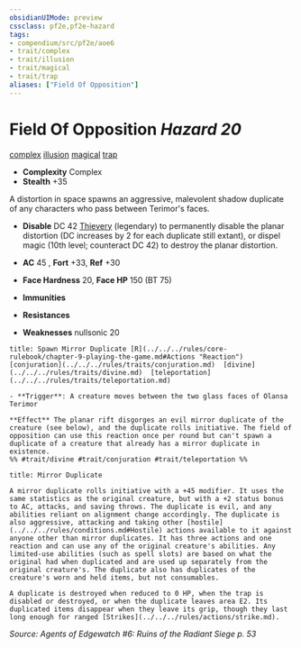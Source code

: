 ```yaml
---
obsidianUIMode: preview
cssclass: pf2e,pf2e-hazard
tags:
- compendium/src/pf2e/aoe6
- trait/complex
- trait/illusion
- trait/magical
- trait/trap
aliases: ["Field Of Opposition"]
---
```

# Field Of Opposition *Hazard 20*  
[complex](../../../rules/traits/complex.md)  [illusion](../../../rules/traits/illusion.md)  [magical](../../../rules/traits/magical.md)  [trap](../../../rules/traits/trap.md)  

- **Complexity** Complex
- **Stealth** +35  

A distortion in space spawns an aggressive, malevolent shadow duplicate of any characters who pass between Terimor's faces.

- **Disable** DC 42 [Thievery](../../skills.md#Thievery) (legendary) to permanently disable the planar distortion (DC increases by 2 for each duplicate still extant), or dispel magic (10th level; counteract DC 42) to destroy the planar distortion.  

- **AC** 45 , **Fort** +33, **Ref** +30
- **Face Hardness** 20, **Face HP** 150 (BT 75)
- **Immunities** 
- **Resistances** 
- **Weaknesses** nullsonic 20
     
```ad-embed-ability
title: Spawn Mirror Duplicate [R](../../../rules/core-rulebook/chapter-9-playing-the-game.md#Actions "Reaction")
[conjuration](../../../rules/traits/conjuration.md)  [divine](../../../rules/traits/divine.md)  [teleportation](../../../rules/traits/teleportation.md)  

- **Trigger**: A creature moves between the two glass faces of Olansa Terimor

**Effect** The planar rift disgorges an evil mirror duplicate of the creature (see below), and the duplicate rolls initiative. The field of opposition can use this reaction once per round but can't spawn a duplicate of a creature that already has a mirror duplicate in existence.  
%% #trait/divine #trait/conjuration #trait/teleportation %%
```
```ad-embed-ability
title: Mirror Duplicate

A mirror duplicate rolls initiative with a +45 modifier. It uses the same statistics as the original creature, but with a +2 status bonus to AC, attacks, and saving throws. The duplicate is evil, and any abilities reliant on alignment change accordingly. The duplicate is also aggressive, attacking and taking other [hostile](../../../rules/conditions.md#Hostile) actions available to it against anyone other than mirror duplicates. It has three actions and one reaction and can use any of the original creature's abilities. Any limited-use abilities (such as spell slots) are based on what the original had when duplicated and are used up separately from the original creature's. The duplicate also has duplicates of the creature's worn and held items, but not consumables.

A duplicate is destroyed when reduced to 0 HP, when the trap is disabled or destroyed, or when the duplicate leaves area E2. Its duplicated items disappear when they leave its grip, though they last long enough for ranged [Strikes](../../../rules/actions/strike.md).
```

*Source: Agents of Edgewatch #6: Ruins of the Radiant Siege p. 53*
